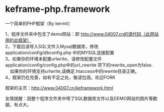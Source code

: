 # keframe-php.framework
一个简单的PHP框架（By kermit）


1，程序文件夹中包含了demo网站：即 http://www.04007.cn的源代码（此网站用的此框架）<br>
2，下载后请导入SQL文件入Mysql数据库，修改application/config/dbconfig.php 中的MYSQL连接配置<br>
3，如果你的环境未配置urlwrite，请修改配置文件application/config/config.php中的url_rewrite 项下的rewrite_open为false.<br>
   &nbsp;&nbsp;&nbsp;&nbsp;如果你的环境支持urlwrite,请确定.htaccess中的rewrite目录正确。<br>
4，框架仍在完善，如有不足之处，敬请包涵。欢迎FORK

框架的主页：<a href="http://www.04007.cn/keframework.html">http://www.04007.cn/keframework.html</a>

友情提醒：因整个程序文件夹中带了SQL数据库文件以及DEMO网站的图片等数据，有点大。
